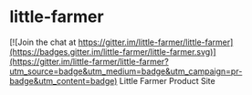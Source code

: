 # little-farmer

[![Join the chat at https://gitter.im/little-farmer/little-farmer](https://badges.gitter.im/little-farmer/little-farmer.svg)](https://gitter.im/little-farmer/little-farmer?utm_source=badge&utm_medium=badge&utm_campaign=pr-badge&utm_content=badge)
Little Farmer Product Site
